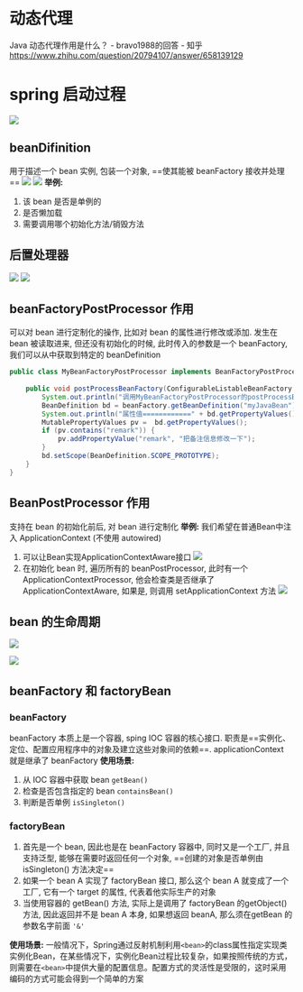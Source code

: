 # 动态代理
Java 动态代理作用是什么？ - bravo1988的回答 - 知乎
https://www.zhihu.com/question/20794107/answer/658139129

# spring 启动过程
![](https://p3-juejin.byteimg.com/tos-cn-i-k3u1fbpfcp/a5dcb4ca2d084864a6a90e0099688fe2~tplv-k3u1fbpfcp-zoom-1.image)

## beanDifinition
用于描述一个 bean 实例, 包装一个对象, ==使其能被 beanFactory 接收并处理==
![](https://pic2.zhimg.com/80/v2-7ea61ed98aede9409e1ffec392a4f893_1440w.jpg?source=1940ef5c)
![](https://pic4.zhimg.com/80/v2-f54704d1f6b9ef1ee47e37e0040a9b16_1440w.jpg?source=1940ef5c)
**举例:** 
1. 该 bean 是否是单例的
2. 是否懒加载
3. 需要调用哪个初始化方法/销毁方法

## 后置处理器
![](https://pic4.zhimg.com/80/v2-9bd6efe7c86130553896c3744c338778_1440w.jpg?source=1940ef5c)
![](https://pic4.zhimg.com/80/v2-c37f32ba1b6562e05772dcad2262880a_1440w.jpg?source=1940ef5c)

## beanFactoryPostProcessor 作用
可以对 bean 进行定制化的操作, 比如对 bean 的属性进行修改或添加.
发生在 bean 被读取进来, 但还没有初始化的时候, 此时传入的参数是一个 beanFactory, 我们可以从中获取到特定的 beanDefinition
```java
public class MyBeanFactoryPostProcessor implements BeanFactoryPostProcessor {
 
    public void postProcessBeanFactory(ConfigurableListableBeanFactory beanFactory) throws BeansException {
        System.out.println("调用MyBeanFactoryPostProcessor的postProcessBeanFactory");
        BeanDefinition bd = beanFactory.getBeanDefinition("myJavaBean");
        System.out.println("属性值============" + bd.getPropertyValues().toString());
        MutablePropertyValues pv =  bd.getPropertyValues();  
        if (pv.contains("remark")) {  
            pv.addPropertyValue("remark", "把备注信息修改一下");  
        }  
        bd.setScope(BeanDefinition.SCOPE_PROTOTYPE);
    }
}
```

## BeanPostProcessor 作用
支持在 bean 的初始化前后, 对 bean 进行定制化
**举例:**
我们希望在普通Bean中注入 ApplicationContext (不使用 autowired)
1. 可以让Bean实现ApplicationContextAware接口
![](https://pic1.zhimg.com/80/v2-4a629f6860a9230a64b248d70c0b34c6_1440w.jpg?source=1940ef5c)
2. 在初始化 bean 时, 遍历所有的 beanPostProcessor, 此时有一个 ApplicationContextProcessor, 他会检查类是否继承了 ApplicationContextAware, 如果是, 则调用 setApplicationContext 方法
![](https://pic2.zhimg.com/80/v2-dc8000e96551247ddb182edc8f875e1f_1440w.jpg?source=1940ef5c)


## bean 的生命周期
![](https://cdn.nlark.com/yuque/0/2019/png/181910/1549528833203-01b9a061-1535-454c-8e9c-e31cf3c8e06a.png?x-oss-process=image%2Fwatermark%2Ctype_d3F5LW1pY3JvaGVp%2Csize_10%2Ctext_eXVsb25nc3Vu%2Ccolor_FFFFFF%2Cshadow_50%2Ct_80%2Cg_se%2Cx_10%2Cy_10)

![](https://pic2.zhimg.com/v2-c7469843ef8142962a42df0a9ba21505_r.jpg)
## beanFactory 和 factoryBean
### beanFactory
beanFactory 本质上是一个容器, sping IOC 容器的核心接口. 职责是==实例化、定位、配置应用程序中的对象及建立这些对象间的依赖==. applicationContext 就是继承了 beanFactory
**使用场景:**
1. 从 IOC 容器中获取 bean `getBean()`
2. 检查是否包含指定的 bean `containsBean()`
3. 判断是否单例 `isSingleton()` 

### factoryBean
1. 首先是一个 bean, 因此也是在 beanFactory 容器中, 同时又是一个工厂, 并且支持泛型, 能够在需要时返回任何一个对象, ==创建的对象是否单例由 isSingleton() 方法决定==
2. 如果一个 bean A 实现了 factoryBean 接口, 那么这个 bean A 就变成了一个工厂, 它有一个 target 的属性, 代表着他实际生产的对象
3. 当使用容器的 getBean() 方法, 实际上是调用了 factoryBean 的getObject() 方法, 因此返回并不是 bean A 本身, 如果想返回 beanA, 那么须在getBean 的参数名字前面 `'&'`

**使用场景:**
一般情况下，Spring通过反射机制利用`<bean>`的class属性指定实现类实例化Bean，在某些情况下，实例化Bean过程比较复杂，如果按照传统的方式，则需要在`<bean>`中提供大量的配置信息。配置方式的灵活性是受限的，这时采用编码的方式可能会得到一个简单的方案